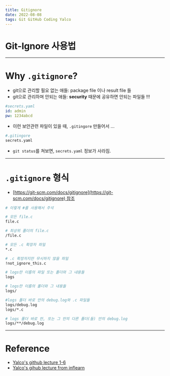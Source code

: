 ```yaml
---
title: Gitignore
date: 2022-08-08
tags: Git GitHub Coding Yalco
---
```


# Git-Ignore 사용법

---

# Why `.gitignore`?

- git으로 관리할 필요 없는 애들: package file 이나 result file 들
- git으로 관리하며 안되는 애들: **security** 때문에 공유하면 안되는 파일들 !!!
```YAML
#secrets.yaml
id: admin
pw: 1234abcd
```
- 이런 보안관련 파일이 있을 때, `.gitingore` 만들어서 ...
```zsh
#.gitingore
secrets.yaml
```
- `git status`를 쳐보면, `secrets.yaml` 정보가 사라짐.

---

# `.gitignore` 형식

- [https://git-scm.com/docs/gitignore](https://git-scm.com/docs/gitignore) 참조

```zsh
# 이렇게 #를 사용해서 주석 

# 모든 file.c 
file.c 

# 최상위 폴더의 file.c 
/file.c 

# 모든 .c 확장자 파일 
*.c 

# .c 확장자지만 무시하지 않을 파일
!not_ignore_this.c 

# logs란 이름의 파일 또는 폴더와 그 내용들 
logs 

# logs란 이름의 폴더와 그 내용들 
logs/ 

#logs 폴더 바로 안의 debug.log와 .c 파일들 
logs/debug.log 
logs/*.c 

# logs 폴더 바로 안, 또는 그 안의 다른 폴더(들) 안의 debug.log 
logs/**/debug.log
```


---

# Reference

- [Yalco's github lecture 1-6](https://www.yalco.kr/@git-github/1-6/)
- [Yalco's gihub lecture from inflearn](https://www.inflearn.com/course/%EC%A0%9C%EB%8C%80%EB%A1%9C-%ED%8C%8C%EB%8A%94-%EA%B9%83/dashboard)